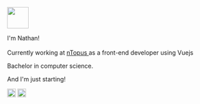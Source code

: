 <img height="50"  src="https://media.giphy.com/media/l1J9uTjO4mqy36gqQ/giphy.gif"/>

I'm Nathan!

Currently working at <a href="https://www.ntopus.com.br"> nTopus </a> as a front-end developer using Vuejs<img height="17"  src="https://upload.wikimedia.org/wikipedia/commons/thumb/9/95/Vue.js_Logo_2.svg/512px-Vue.js_Logo_2.svg.png"/>  

Bachelor in computer science.

And I'm just starting!

<p>
	<a href="https://twitter.com/nathancarnelos"><img height="20" width="20" src="https://logodownload.org/wp-content/uploads/2014/09/twitter-logo-1.png" alt="Twitter Logo"></a>
	<a  href="https://www.linkedin.com/in/nathan-coutinho-carnelos/"><img height="20" width="20" src="https://imagens.canaltech.com.br/empresas/4142.400.jpg" alt="LinkedIn Logo"></a>
</p>
